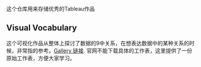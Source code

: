 这个仓库用来存储优秀的Tableau作品

## Visual Vocabulary

这个可视化作品从整体上探讨了数据的9中关系，在想表达数据中的某种关系的时候，非常指的参考。[Gallery 链接](https://public.tableau.com/en-us/s/gallery/visual-vocabulary).
官网不能下载具体的工作表，这里提供了一份原始工作表，方便大家学习。
